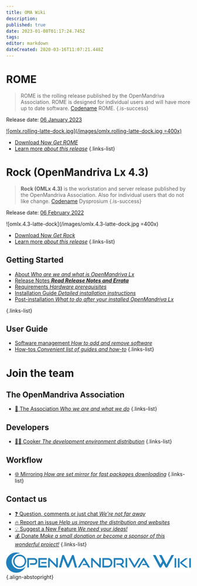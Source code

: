 ```yaml
---
title: OMA Wiki
description: 
published: true
date: 2023-01-08T01:17:24.745Z
tags: 
editor: markdown
dateCreated: 2020-03-16T11:07:21.448Z
---
```


# ROME

> ROME is the rolling release published by the OpenMandriva Association. ROME is designed for individual users and will have more up to date software. [Codename](/policies/codename) ROME.
{.is-success}

Release date:  [06 January 2023](https://www.openmandriva.org/en/news/article/openmandriva-rome-the-rolling-release)
 
[![omlx.rolling-latte-dock.jpg](/images/omlx.rolling-latte-dock.jpg =400x)](/images/omlx.rolling-latte-dock.jpg) 


- [Download Now *Get ROME*](/distribution/releases/download)
- [Learn more *about this release*](/distribution/releases/omlxrolling) 
{.links-list}

# Rock (OpenMandriva Lx 4.3)

>  **Rock (OMLx 4.3)** is the workstation and server release published by the OpenMandriva Association. Also for individual users that do not like change. [Codename](/policies/codename) Dysprosium
{.is-success}

Release date:  [06 February 2022](https://www.openmandriva.org/en/news/article/openmandriva-lx-4-3-released)

![omlx.4.3-latte-dock](/images/omlx.4.3-latte-dock.jpg =400x)


- [Download Now *Get Rock*](/distribution/releases/download)
- [Learn more *about this release*](/distribution/releases/omlx43) 
{.links-list}

## Getting Started

- [About *Who are we and what is OpenMandriva Lx*](/distribution)
- [Release Notes ***Read Release Notes and Errata***](/distribution/releases/current)
- [Requirements *Hardware prerequisites*](/distribution/install/requirements/)
- [Installation Guide *Detailed installation instructions*](/distribution/install/)
- [Post-installation *What to do after your installed OpenMandriva Lx*](/distribution/install/post-install)

{.links-list}

## User Guide

- [Software management *How to add and remove software*](/distribution/guides/software-management)
- [How-tos *Convenient list of guides and how-to*](/distribution/guides/how-tos)
{.links-list}

# Join the team

## The OpenMandriva Association
- [:book: The Association *Who we are and what we do*](/team/association)
{.links-list}

## Developers

- [:woman_cook: Cooker *The development environment distribution*](/team/dev/cooker)
{.links-list}

## Workflow
- [:globe_with_meridians: Mirroring *How are set mirror for fast packages downloading*](/en/team/infra/mirroring)
{.links-list}

## Contact us
- [:question: Question, comments or just chat *We're not far away*](/team/chat)
- [:fire: Report an issue *Help us improve the distribution and websites*](/team/qa/report-bug)
- [:bulb: Suggest a New Feature *We need your ideas!*](/team/chat)
- [:moneybag: Donate *Make a small donation or become a sponsor of this wonderful project!*](https://www.openmandriva.org/en/Donate)
{.links-list}

![openmandriva-wiki.svg](/logo/openmandriva-wiki.svg){.align-abstopright}
